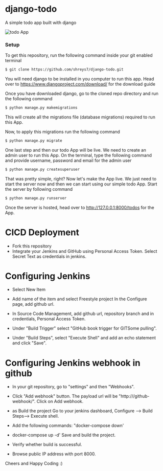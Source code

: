 # django-todo
A simple todo app built with django

![todo App](https://raw.githubusercontent.com/shreys7/django-todo/develop/staticfiles/todoApp.png)
### Setup
To get this repository, run the following command inside your git enabled terminal
```bash
$ git clone https://github.com/shreys7/django-todo.git
```
You will need django to be installed in you computer to run this app. Head over to https://www.djangoproject.com/download/ for the download guide

Once you have downloaded django, go to the cloned repo directory and run the following command

```bash
$ python manage.py makemigrations
```

This will create all the migrations file (database migrations) required to run this App.

Now, to apply this migrations run the following command
```bash
$ python manage.py migrate
```

One last step and then our todo App will be live. We need to create an admin user to run this App. On the terminal, type the following command and provide username, password and email for the admin user
```bash
$ python manage.py createsuperuser
```

That was pretty simple, right? Now let's make the App live. We just need to start the server now and then we can start using our simple todo App. Start the server by following command

```bash
$ python manage.py runserver
```

Once the server is hosted, head over to http://127.0.0.1:8000/todos for the App.
#
#

# CICD Deployment 

- Fork this repository
- Integrate your Jenkins and GitHub using Personal Access Token. Select Secret Text as credentials in jenkins.

# Configuring Jenkins

- Select New Item

- Add name of the item and select Freestyle project In the Configure page, add github url.

- In Source Code Management, add github url, repository branch and in credentials, Personal Access Token.

- Under "Build Trigger" select "GitHub book trigger for GITSome pulling".

- Under "Build Steps", select "Execute Shell" and add an echo statement and click "Save".

# Configuring Jenkins webhook in github

- In your git repository, go to "settings" and then "Webhooks".

- Click "Add webhook" button. The payload url will be "http://<Jenkins-url>/github-webhook/". Click on Add webhook.

- as Build the project Go to your jenkins dashboard, Configure --> Build Steps--> Execute shell.

- Add the following commands: "docker-compose down'

- docker-compose up -d' Save and build the project.

- Verify whether build is successful.

- Browse public IP address with port 8000.

Cheers and Happy Coding :)
